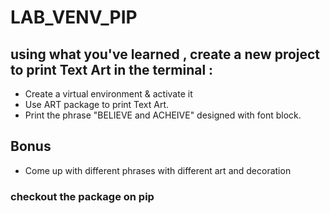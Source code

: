 # LAB_VENV_PIP


## using what you've learned , create a new project to print Text Art in the terminal :
- Create a virtual environment & activate it
- Use ART package to print Text Art.
- Print the phrase "BELIEVE and ACHEIVE" designed with font block.


## Bonus
- Come up with different phrases with different art and decoration


### checkout the package on pip

